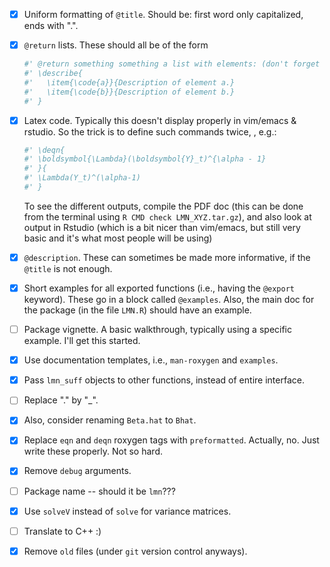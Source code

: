 - [x] Uniform formatting of `@title`.  Should be: first word only capitalized, ends with ".".

- [x] `@return` lists.  These should all be of the form

    ```r
    #' @return something something a list with elements: (don't forget the ":")
    #' \describe{
    #'   \item{\code{a}}{Description of element a.}
    #'   \item{\code{b}}{Description of element b.}
    #' }
    ```

- [x] Latex code.  Typically this doesn't display properly in vim/emacs & rstudio.  So the trick is to define such commands twice, , e.g.:

    ```r
    #' \deqn{
    #' \boldsymbol{\Lambda}(\boldsymbol{Y}_t)^{\alpha - 1}
    #' }{
    #' \Lambda(Y_t)^(\alpha-1)
    #' }
    ```

    To see the different outputs, compile the PDF doc (this can be done from the terminal using `R CMD check LMN_XYZ.tar.gz`), and also look at output in Rstudio (which is a bit nicer than vim/emacs, but still very basic and it's what most people will be using)

- [x] `@description`.  These can sometimes be made more informative, if the `@title` is not enough.

- [x] Short examples for all exported functions (i.e., having the `@export` keyword).  These go in a block called `@examples`.  Also, the main doc for the package (in the file `LMN.R`) should have an example.

- [ ] Package vignette.  A basic walkthrough, typically using a specific example.  I'll get this started.

- [x] Use documentation templates, i.e., `man-roxygen` and `examples`.

- [x] Pass `lmn_suff` objects to other functions, instead of entire interface.

- [ ] Replace "." by "_".  

- [x] Also, consider renaming `Beta.hat` to `Bhat`.

- [x] Replace `eqn` and `deqn` roxygen tags with `preformatted`.  Actually, no.  Just write these properly.  Not so hard.

- [x] Remove `debug` arguments.

- [ ] Package name -- should it be `lmn`???

- [x] Use `solveV` instead of `solve` for variance matrices. 

- [ ] Translate to C++ :)

- [x] Remove `old` files (under `git` version control anyways). 
